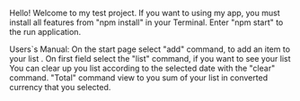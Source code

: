Hello! Welcome to my test project.
If you want to using my app, you must  install
all features from "npm install" in your Terminal.
Enter "npm start" to the run application.

Users`s Manual: 
On the start page  select "add" command,
to add an item to your list .
On first field select the "list" command,
if you want to see your list
You can clear up you list according to the selected date
with the "clear" command.
"Total" command view to you sum of your list in
converted currency that you selected.

